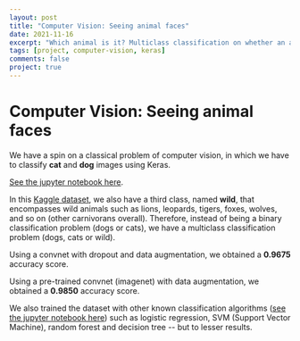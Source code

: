 ```yaml
---
layout: post
title: "Computer Vision: Seeing animal faces"
date: 2021-11-16
excerpt: "Which animal is it? Multiclass classification on whether an animal is a dog, cat, or wild."
tags: [project, computer-vision, keras]
comments: false
project: true
---
```


# Computer Vision: Seeing animal faces

We have a spin on a classical problem of computer vision, in which we have to classify **cat** and **dog** images using Keras.

[See the jupyter notebook here](https://github.com/pedroafleite/cv_animalfaces/blob/main/keras_with_animal_faces.ipynb).

In this [Kaggle dataset](https://www.kaggle.com/andrewmvd/animal-faces), we also have a third class, named **wild**, that encompasses wild animals such as lions, leopards, tigers, foxes, wolves, and so on (other carnivorans overall). Therefore, instead of being a binary classification problem (dogs or cats), we have a multiclass classification problem (dogs, cats or wild).

Using a convnet with dropout and data augmentation, we obtained a **0.9675** accuracy score.

Using a pre-trained convnet (imagenet) with data augmentation, we obtained a **0.9850** accuracy score.

We also trained the dataset with other known classification algorithms ([see the jupyter notebook here](https://github.com/pedroafleite/cv_animalfaces/blob/main/predict-multiple-animal-faces-use-different-ml.ipynb)) such as logistic regression, SVM (Support Vector Machine), random forest and decision tree -- but to lesser results.
